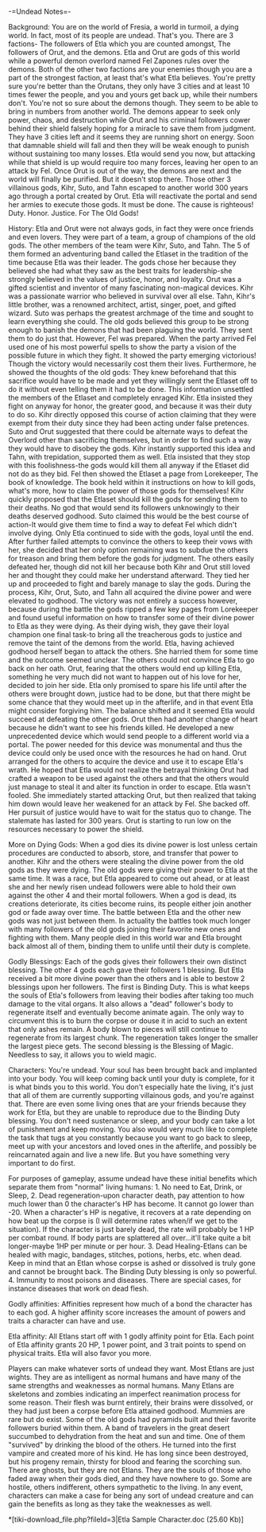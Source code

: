 -=Undead Notes=-

Background:  You are on the world of Fresia, a world in turmoil, a dying world.  In fact, most of its people are undead.  That's you.  There are 3 factions- The followers of Etla which you are counted amongst, The followers of Orut, and the demons.  Etla and Orut are gods of this world while a powerful demon overlord named Fel Zapones rules over the demons.  Both of the other two factions are your enemies though you are a part of the strongest faction, at least that's what Etla believes.  You're pretty sure you're better than the Orutans, they only have 3 cities and at least 10 times fewer the people, and you and yours get back up, while their numbers don't.  You're not so sure about the demons though.  They seem to be able to bring in numbers from another world.  The demons appear to seek only power, chaos, and destruction while Orut and his criminal followers cower behind their shield falsely hoping for a miracle to save them from judgment.  They have 3 cities left and it seems they are running short on energy.  Soon that damnable shield will fall and then they will be weak enough to punish without sustaining too many losses.  Etla would send you now, but attacking while that shield is up would require too many forces, leaving her open to an attack by Fel.  Once Orut is out of the way, the demons are next and the world will finally be purified.  But it doesn't stop there.  Those other 3 villainous gods, Kihr, Suto, and Tahn escaped to another world 300 years ago through a portal created by Orut.  Etla will reactivate the portal and send her armies to execute those gods.  It must be done.  The cause is righteous!  Duty.  Honor.  Justice.  For The Old Gods!

History:  Etla and Orut were not always gods, in fact they were once friends and even lovers.  They were part of a team, a group of champions of the old gods.  The other members of the team were Kihr, Suto, and Tahn.  The 5 of them formed an adventuring band called the Etlaset in the tradition of the time because Etla was their leader.  The gods chose her because they believed she had what they saw as the best traits for leadership-she strongly believed in the values of justice, honor, and loyalty.  Orut was a gifted scientist and inventor of many fascinating non-magical devices.  Kihr was a passionate warrior who believed in survival over all else.  Tahn, Kihr's little brother, was a renowned architect, artist, singer, poet, and gifted wizard.  Suto was perhaps the greatest archmage of the time and sought to learn everything she could.  The old gods believed this group to be strong enough to banish the demons that had been plaguing the world.  They sent them to do just that.  However, Fel was prepared.  When the party arrived Fel used one of his most powerful spells to show the party a vision of the possible future in which they fight.  It showed the party emerging victorious!  Though the victory would necessarily cost them their lives.  Furthermore, he showed the thoughts of the old gods:  They knew beforehand that this sacrifice would have to be made and yet they willingly sent the Etlaset off to do it without even telling them it had to be done.  This information unsettled the members of the Etlaset and completely enraged Kihr.  Etla insisted they fight on anyway for honor, the greater good, and because it was their duty to do so.  Kihr directly opposed this course of action claiming that they were exempt from their duty since they had been acting under false pretences.  Suto and Orut suggested that there could be alternate ways to defeat the Overlord other than sacrificing themselves, but in order to find such a way they would have to disobey the gods.  Kihr instantly supported this idea and Tahn, with trepidation, supported them as well.  Etla insisted that they stop with this foolishness-the gods would kill them all anyway if the Etlaset did not do as they bid.  Fel then showed the Etlaset a page from Lorekeeper, The book of knowledge.  The book held within it instructions on how to kill gods, what's more, how to claim the power of those gods for themselves!  Kihr quickly proposed that the Etlaset should kill the gods for sending them to their deaths.  No god that would send its followers unknowingly to their deaths deserved godhood.  Suto claimed this would be the best course of action-It would give them time to find a way to defeat Fel which didn't involve dying.  Only Etla continued to side with the gods, loyal until the end.  After further failed attempts to convince the others to keep their vows with her, she decided that her only option remaining was to subdue the others for treason and bring them before the gods for judgment.  The others easily defeated her, though did not kill her because both Kihr and Orut still loved her and thought they could make her understand afterward.  They tied her up and proceeded to fight and barely manage to slay the gods.  During the process, Kihr, Orut, Suto, and Tahn all acquired the divine power and were elevated to godhood.  The victory was not entirely a success however, because during the battle the gods ripped a few key pages from Lorekeeper and found useful information on how  to transfer some of their divine power to Etla as they were dying.  As their dying wish, they gave their loyal champion one final task-to bring all the treacherous gods to justice and remove the taint of the demons from the world.  Etla, having achieved godhood herself began to attack the others.  She harried them for some time and the outcome seemed unclear.  The others could not convince Etla to go back on her oath.  Orut, fearing that the others would end up killing Etla, something he very much did not want to happen out of his love for her, decided to join her side.  Etla only promised to spare his life until after the others were brought down, justice had to be done, but that there might be some chance that they would meet up in the afterlife, and in that event Etla might consider forgiving him.  The balance shifted and it seemed Etla would succeed at defeating the other gods.  Orut then had another change of heart because he didn't want to see his friends killed.  He developed a new unprecedented device which would send people to a different world via a portal.  The power needed for this device was monumental and thus the device could only be used once with the resources he had on hand.  Orut arranged for the others to acquire the device and use it to escape Etla's wrath.  He hoped that Etla would not realize the betrayal thinking Orut had crafted a weapon to be used against the others and that the others would just manage to steal it and alter its function in order to escape.  Etla wasn't fooled.  She immediately started attacking Orut, but then realized that taking him down would leave her weakened for an attack by Fel.  She backed off.  Her pursuit of justice would have to wait for the status quo to change.  The stalemate has lasted for 300 years.  Orut is starting to run low on the resources necessary to power the shield.

More on Dying Gods:  When a god dies its divine power is lost unless certain procedures are conducted to absorb, store, and transfer that power to another.  Kihr and the others were stealing the divine power from the old gods as they were dying.  The old gods were giving their power to Etla at the same time.  It was a race, but Etla appeared to come out ahead, or at least she and her newly risen undead followers were able to hold their own against the other 4 and their mortal followers.  When a god is dead, its creations deteriorate, its cities become ruins, its people either join another god or fade away over time.  The battle between Etla and the other new gods was not just between them.  In actuality the battles took much longer with many followers of the old gods joining their favorite new ones and fighting with them.  Many people died in this world war and Etla brought back almost all of them, binding them to unlife until their duty is complete.

Godly Blessings:  Each of the gods gives their followers their own distinct blessing.  The other 4 gods each gave their followers 1 blessing.  But Etla received a bit more divine power than the others and is able to bestow 2 blessings upon her followers.  The first is Binding Duty.  This is what keeps the souls of Etla's followers from leaving their bodies after taking too much damage to the vital organs.  It also allows a "dead" follower's body to regenerate itself and eventually become animate again.  The only way to circumvent this is to burn the corpse or douse it in acid to such an extent that only ashes remain.  A body blown to pieces will still continue to regenerate from its largest chunk.  The regeneration takes longer the smaller the largest piece gets.  The second blessing is the Blessing of Magic.  Needless to say, it allows you to wield magic.

Characters:  You're undead.  Your soul has been brought back and implanted into your body.  You will keep coming back until your duty is complete, for it is what binds you to this world.  You don't especially hate the living, it's just that all of them are currently supporting villainous gods, and you're against that.  There are even some living ones that are your friends because they work for Etla, but they are unable to reproduce due to the Binding Duty blessing.  You don't need sustenance or sleep, and your body can take a lot of punishment and keep moving.  You also would very much like to complete the task that tugs at you constantly because you want to go back to sleep, meet up with your ancestors and loved ones in the afterlife, and possibly be reincarnated again and live a new life.  But you have something very important to do first.

For purposes of gameplay, assume undead have these initial benefits which separate them from "normal" living humans:  1.  No need to Eat, Drink, or Sleep, 2.  Dead regeneration-upon character death, pay attention to how much lower than 0 the character's HP has become.  It cannot go lower than -20.  When a character's HP is negative, it recovers at a rate depending on how beat up the corpse is (I will determine rates when/if we get to the situation).  If the character is just barely dead, the rate will probably be 1 HP per combat round.  If body parts are splattered all over...it'll take quite a bit longer-maybe 1HP per minute or per hour. 3.  Dead Healing-Etlans can be healed with magic, bandages, stitches, potions, herbs, etc. when dead.  Keep in mind that an Etlan whose corpse is ashed or dissolved is truly gone and cannot be brought back.  The Binding Duty blessing is only so powerful.  4.  Immunity to most poisons and diseases.  There are special cases, for instance diseases that work on dead flesh.

Godly affinities:  Affinities represent how much of a bond the character has to each god.  A higher affinity score increases the amount of powers and traits a character can have and use.

Etla affinity: All Etlans start off with 1 godly affinity point for Etla.  Each point of Etla affinity grants 20 HP, 1 power point, and 3 trait points to spend on physical traits.  Etla will also favor you more.

Players can make whatever sorts of undead they want.  Most Etlans are just wights.  They are as intelligent as normal humans and have many of the same strengths and weaknesses as normal humans.  Many Etlans are skeletons and zombies indicating an imperfect reanimation process for some reason.  Their flesh was burnt entirely, their brains were dissolved, or they had just been a corpse before Etla attained godhood.  Mummies are rare but do exist.  Some of the old gods had pyramids built and their favorite followers buried within them.  A band of travelers in the great desert succumbed to dehydration from the heat and sun and time.  One of them "survived" by drinking the blood of the others.  He turned into the first vampire and created more of his kind.  He has long since been destroyed, but his progeny remain, thirsty for blood and fearing the scorching sun.  There are ghosts, but they are not Etlans.  They are the souls of those who faded away when their gods died, and they have nowhere to go.  Some are hostile, others indifferent, others sympathetic to the living.  In any event, characters can make a case for being any sort of undead creature and can gain the benefits as long as they take the weaknesses as well.


*[tiki-download_file.php?fileId=3|Etla Sample Character.doc (25.60 Kb)]
